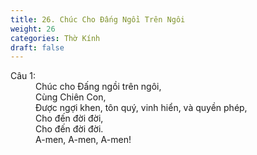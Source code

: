 ```yaml
---
title: 26. Chúc Cho Đấng Ngồi Trên Ngôi
weight: 26
categories: Thờ Kính
draft: false
---
```

<dl><dt>Câu 1:</dt><dd data-verse="1">Chúc cho Đấng ngồi trên ngôi, <br/>Cùng Chiên Con, <br/>Được ngợi khen, tôn quý, vinh hiển, và quyền phép, <br/>Cho đến đời đời, <br/>Cho đến đời đời. <br/>A-men, A-men, A-men! </dd></dl>
